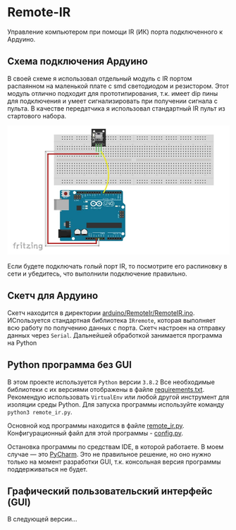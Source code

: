 # Remote-IR
Управление компьютером при помощи IR (ИК) порта подключенного к Ардуино.

## Схема подключения Ардуино
В своей схеме я использовал отдельный модуль с IR портом распаянном на маленькой плате с smd светодиодом и резистором. Этот модуль отлично подходит для прототипирования, т.к. имеет dip пины для подключения и умеет сигнализировать при получении сигнала с пульта.
В качестве передатчика я использовал стандартный IR пульт из стартового набора.

![схема подключения](scheme.png "схема подключения на макетной плате")

Если будете подключать голый порт IR, то посмотрите его распиновку в сети и убедитесь, что выполнили подключение правильно.

## Скетч для Ардуино
Скетч находится в директории [arduino/RemoteIr/RemoteIR.ino](arduino/RemoteIR/RemoteIR.ino). ИСпользуется стандартная библиотека `IRremote`, которая выполняет всю работу по получению данных с порта. Скетч настроен на отправку данных через `Serial`. Дальнейшей обработкой занимается программа на Python

## Python программа без GUI
В этом проекте используется `Python` версии `3.8.2`
Все необходимые библиотеки с их версиями отображены в файле [requirements.txt](requirements.txt).
Рекомендую использовать `VirtualEnv` или любой другой инструмент для изоляции среды Python.
Для запуска программы используйте команду `python3 remote_ir.py`.

Основной код программы находится в файле [remote_ir.py](remote_ir.py). 
Конфигурационный файл для этой программы - [config.py](config.py).

Остановка программы по средствам IDE, в которой работаете. В моем случае — это [PyCharm](https://www.jetbrains.com/pycharm/).
Это не правильное решение, но оно нужно только на момент разработки GUI, т.к. консольная версия программы поддерживаться не будет.

## Графический пользовательский интерфейс (GUI)
В следующей версии...